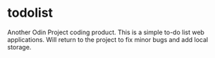 # todolist

Another Odin Project coding product. This is a simple to-do list web applications. Will return to the project to fix minor bugs and add local storage. 
